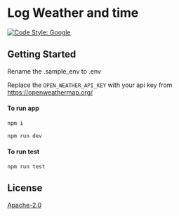 # Log Weather and time
[![Code Style: Google](https://img.shields.io/badge/code%20style-google-blueviolet.svg)](https://github.com/google/gts)

## Getting Started

Rename the .sample_env to .env

Replace the `OPEN_WEATHER_API_KEY` with your api key from https://openweathermap.org/

#### To run app

```sh
npm i
```


```sh
npm run dev
```

#### To run test

```npm run test```


## License
[Apache-2.0](LICENSE)

